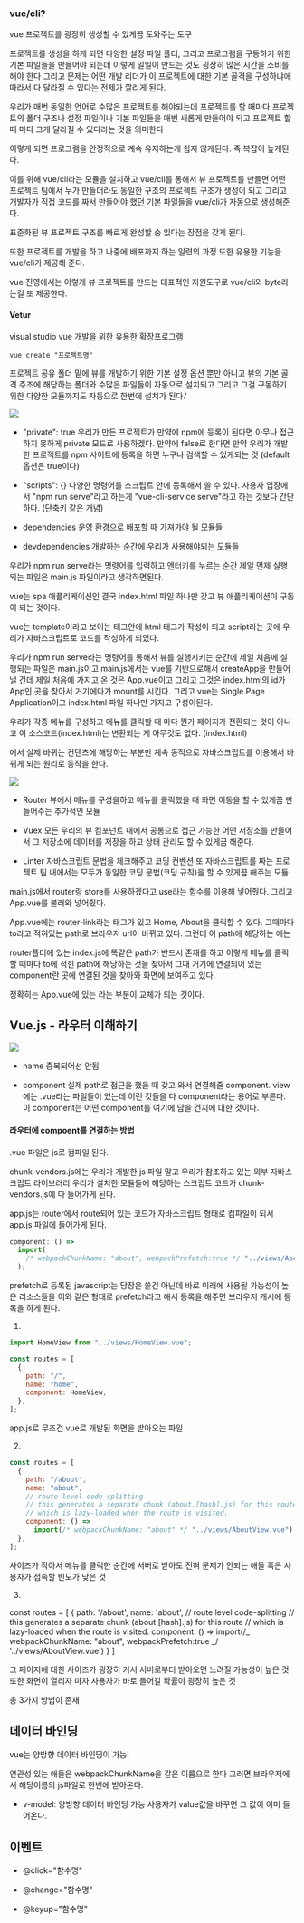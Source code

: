 ### vue/cli?

vue 프로젝트를 굉장히 생성할 수 있게끔 도와주는 도구

프로젝트를 생성을 하게 되면 다양한 설정 파일 폴더, 그리고 프로그램을 구동하기 위한 기본 파일들을 만들어야 되는데 이렇게 일일이 만드는 것도 굉장히 많은 시간을 소비를 해야 한다 그리고 문제는 어떤 개발 리더가 이 프로젝트에 대한 기본 골격을 구성하냐에 따라서 다 달라질 수 있다는 전제가 깔리게 된다.

우리가 매번 동일한 언어로 수많은 프로젝트를 해야되는데 프로젝트를 할 때마다 프로젝트의 폴더 구조나 설정 파일이나 기본 파일들을 매번 새롭게 만들어야 되고 프로젝트 할 때 마다 그게 달라질 수 있다라는 것을 의미한다

이렇게 되면 프로그램을 안정적으로 계속 유지하는게 쉽지 않게된다. 즉 복잡이 높게된다.

이를 위해 vue/cli라는 모듈을 설치하고 vue/cli를 통해서 뷰 프로젝트를 만들면 어떤 프로젝트 팀에서 누가 만들더라도 동일한 구조의 프로젝트 구조가 생성이 되고 그리고 개발자가 직접 코드를 짜서 만들어야 했던 기본 파일들을 vue/cli가 자동으로 생성해준다.

표준화된 뷰 프로젝트 구조를 빠르게 완성할 숭 있다는 장점을 갖게 된다.

또한 프로젝트를 개발을 하고 나중에 배포까지 하는 일련의 과정 또한 유용한 기능을 vue/cli가 제공해 준다.

vue 진영에서는 이렇게 뷰 프로젝트를 만드는 대표적인 지원도구로 vue/cli와 byte라는걸 또 제공한다.

#### Vetur

visual studio vue 개발을 위한 유용한 확장프로그램

```
vue create "프로젝트명"
```

프로젝트 공유 폴더 밑에 뷰를 개발하기 위한 기본 설정 옵션 뿐만 아니고 뷰의 기본 골격 주조에 해당하는 폴더와 수많은 파일들이 자동으로 설치되고 그리고 그걸 구동하기 위한 다양한 모듈까지도 자동으로 한번에 설치가 된다.'

![](https://velog.velcdn.com/images/sanizzang00/post/b84bdd86-b8f0-45c2-875f-a1016f8cd7b5/image.png)

- "private": true
  우리가 만든 프로젝트가 만약에 npm에 등록이 된다면 아무나 접근하지 못하게 private 모드로 사용하겠다. 만약에 false로 한다면 만약 우리가 개발한 프로젝트를 npm 사이트에 등록을 하면 누구나 검색할 수 있게되는 것
  (default 옵션은 true이다)

- "scripts": {}
  다양한 명령어를 스크립트 안에 등록해서 쓸 수 있다. 사용자 입장에서 "npm run serve"라고 하는게 "vue-cli-service serve"라고 하는 것보다 간단하다. (단축키 같은 개념)

- dependencies
  운영 환경으로 배포할 때 가져가야 될 모듈들

- devdependencies
  개발하는 순간에 우리가 사용해야되는 모듈들

우리가 npm run serve라는 명령어를 입력하고 엔터키를 누르는 순간 제일 먼제 실행되는 파일은 main.js 파일이라고 생각하면된다.

vue는 spa 애플리케이션인 결국 index.html 파일 하나만 갖고 뷰 애플리케이션이 구동이 되는 것이다.

vue는 template이라고 보이는 태그안에 html 태그가 작성이 되고 script라는 곳에 우리가 자바스크립트로 코드를 작성하게 되있다.

우리가 npm run serve라는 명령어를 통해서 뷰를 실행시키는 순간에 제일 처음에 실행되는 파일은 main.js이고 main.js에서는 vue를 기반으로해서 createApp을 만들어 낼 건데 제일 처음에 가지고 온 것은 App.vue이고 그리고 그것은 index.html의 id가 App인 곳을 찾아서 거기에다가 mount를 시킨다. 그리고 vue는 Single Page Application이고 index.html 파일 하나만 가지고 구성이된다.

우리가 각종 메뉴를 구성하고 메뉴를 클릭할 때 마다 뭔가 페이지가 전환되는 것이 아니고 이 소스코드(index.html)는 변환되는 게 아무것도 없다. (index.html)<div id="app"></div>에서
실제 바뀌는 컨텐츠에 해당하는 부분만 계속 동적으로 자바스크립트를 이용해서 바뀌게 되는 원리로 동작을 한다.

![](https://velog.velcdn.com/images/sanizzang00/post/c8fa763e-8470-4c84-8286-e31c63d23c3c/image.png)

- Router
  뷰에서 메뉴를 구성을하고 메뉴를 클릭했을 때 화면 이동을 할 수 있게끔 만들어주는 추가적인 모듈

- Vuex
  모든 우리의 뷰 컴포넌트 내에서 공통으로 접근 가능한 어떤 저장소를 만들어서 그 저장소에 데이터를 저장을 하고 상태 관리도 할 수 있게끔 해준다.

- Linter
  자바스크립트 문법을 체크해주고 코딩 컨벤션 또 자바스크립트를 짜는 프로젝트 팀 내에서는 모두가 동일한 코딩 문법(코딩 규칙)을 할 수 있게끔 해주는 모듈

main.js에서 router랑 store를 사용하겠다고 use라는 함수를 이용해 넣어줬다. 그리고 App.vue를 불러와 넣어줬다.

App.vue에는 router-link라는 태그가 있고 Home, About을 클릭할 수 있다. 그때마다
to라고 적혀있는 path로 브라우저 url이 바뀌고 있다. 그런데 이 path에 해당하는 애는

router폴더에 있는 index.js에 똑같은 path가 반드시 존재를 하고 이렇게 메뉴를 클릭할 때마다 to에 적힌 path에 해당하는 것을 찾아서 그때 거기에 연결되어 있는 component란 곳에 연결된 것을 찾아와 화면에 보여주고 있다.

정확히는 App.vue에 있는 <router-view/>라는 부분이 교체가 되는 것이다.

## Vue.js - 라우터 이해하기

![](https://velog.velcdn.com/images/sanizzang00/post/ebe4f736-81c5-408d-bfbe-eb11d538ac90/image.png)

- name
  중복되어선 안됨

- component
  실제 path로 접근을 했을 때 갖고 와서 연결해줄 component. view에는 .vue라는 파일들이 있는데 이런 것들을 다 component라는 용어로 부른다. 이 component는 어떤 component를 여기에 담을 건지에 대한 것이다.

#### 라우터에 compoent를 연결하는 방법

.vue 파일은 js로 컴파일 된다.

chunk-vendors.js에는 우리가 개발한 js 파일 말고 우리가 참조하고 있는 외부 자바스크립트 라이브러리 우리가 설치한 모듈들에 해당하는 스크립트 코드가 chunk-vendors.js에 다 들어가게 된다.

app.js는 router에서 route되어 있는 코드가 자바스크립트 형태로 컴파일이 되서 app.js 파일에 들어가게 된다.

```javascript
component: () =>
  import(
    /* webpackChunkName: "about", webpackPrefetch:true */ "../views/AboutView.vue"
  );
```

prefetch로 등록된 javascript는 당장은 쓸건 아닌데 바로 미래에 사용될 가능성이 높은 리소스들을 이와 같은 형태로 prefetch라고 해서 등록을 해주면 브라우저 캐시에 등록을 하게 된다.

1.

```javascript
import HomeView from "../views/HomeView.vue";

const routes = [
  {
    path: "/",
    name: "home",
    component: HomeView,
  },
];
```

app.js로 무조건 vue로 개발된 화면을 받아오는 파일

2.

```javascript
const routes = [
  {
    path: "/about",
    name: "about",
    // route level code-splitting
    // this generates a separate chunk (about.[hash].js) for this route
    // which is lazy-loaded when the route is visited.
    component: () =>
      import(/* webpackChunkName: "about" */ "../views/AboutView.vue"),
  },
];
```

사이즈가 작아서 메뉴를 클릭한 순간에 서버로 받아도 전혀 문제가 안되는 애들 혹은 사용자가 접속할 빈도가 낮은 것

3.

const routes = [
{
path: '/about',
name: 'about',
// route level code-splitting
// this generates a separate chunk (about.[hash].js) for this route
// which is lazy-loaded when the route is visited.
component: () => import(/_ webpackChunkName: "about", webpackPrefetch:true _/ '../views/AboutView.vue')
}
]

그 페이지에 대한 사이즈가 굉장히 커서 서버로부터 받아오면 느려질 가능성이 높은 것 또한 화면이 열리자 마자 사용자가 바로 들어갈 확률이 굉장히 높은 것

총 3가지 방법이 존재

## 데이터 바인딩

vue는 양방향 데이터 바인딩이 가능!

연관성 있는 애들은 webpackChunkName을 같은 이름으로 한다 그러면 브라우저에서 해당이름의 js파일로 한번에 받아온다.

- v-model: 양방향 데이터 바인딩 가능
  사용자가 value값을 바꾸면 그 값이 이미 들어온다.

## 이벤트

- @click="함수명"

- @change="함수명"

- @keyup="함수명"

